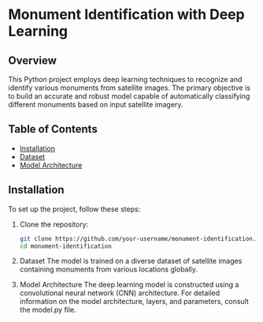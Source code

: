 # Monument Identification with Deep Learning

## Overview

This Python project employs deep learning techniques to recognize and identify various monuments from satellite images. The primary objective is to build an accurate and robust model capable of automatically classifying different monuments based on input satellite imagery.

## Table of Contents

- [Installation](#installation)
- [Dataset](#dataset)
- [Model Architecture](#model-architecture)

## Installation

To set up the project, follow these steps:

1. Clone the repository:

   ```bash
   git clone https://github.com/your-username/monument-identification.git
   cd monument-identification
   
2. Dataset
The model is trained on a diverse dataset of satellite images containing monuments from various locations globally.

3. Model Architecture
The deep learning model is constructed using a convolutional neural network (CNN) architecture. For detailed information on the model architecture, layers, and parameters, consult the model.py file.
